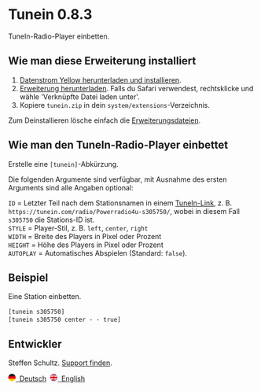 Tunein 0.8.3
======================
TuneIn-Radio-Player einbetten. 

## Wie man diese Erweiterung installiert

1. [Datenstrom Yellow herunterladen und installieren](https://github.com/datenstrom/yellow/).
2. [Erweiterung herunterladen](https://github.com/schulle4u/yellow-extensions-schulle4u/raw/master/zip/tunein.zip). Falls du Safari verwendest, rechtsklicke und wähle 'Verknüpfte Datei laden unter'.
3. Kopiere `tunein.zip` in dein `system/extensions`-Verzeichnis.

Zum Deinstallieren lösche einfach die [Erweiterungsdateien](extension.ini).

## Wie man den TuneIn-Radio-Player einbettet

Erstelle eine `[tunein]`-Abkürzung.
 
Die folgenden Argumente sind verfügbar, mit Ausnahme des ersten Arguments sind alle Angaben optional:

`ID` = Letzter Teil nach dem Stationsnamen in einem [TuneIn-Link](https://www.tunein.com/), z. B. `https://tunein.com/radio/Powerradio4u-s305750/`, wobei in diesem Fall `s305750` die Stations-ID ist.  
`STYLE` = Player-Stil, z. B. `left`, `center`, `right`  
`WIDTH` = Breite des Players in Pixel oder Prozent  
`HEIGHT` = Höhe des Players in Pixel oder Prozent   
`AUTOPLAY` = Automatisches Abspielen (Standard: `false`).  

## Beispiel

Eine Station einbetten. 

    [tunein s305750]
    [tunein s305750 center - - true]

## Entwickler

Steffen Schultz. [Support finden](https://github.com/schulle4u/yellow-extensions-schulle4u/issues).

<p>
<a href="README-de.md"><img src="https://raw.githubusercontent.com/datenstrom/yellow-extensions/master/features/help/language-de.png" width="15" height="15" alt="Deutsch">&nbsp; Deutsch</a>&nbsp;
<a href="README.md"><img src="https://raw.githubusercontent.com/datenstrom/yellow-extensions/master/features/help/language-en.png" width="15" height="15" alt="English">&nbsp; English</a>&nbsp;
</p>
